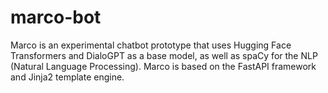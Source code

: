 # marco-bot
Marco is an experimental chatbot prototype that uses Hugging Face Transformers and DialoGPT as a base model, as well as spaCy for the NLP (Natural Language Processing). Marco is based on the FastAPI framework and Jinja2 template engine.
